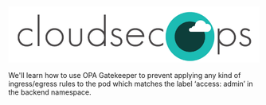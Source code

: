 ![CloudSecOps](assets/cloudsecops.png)

We'll learn how to use OPA Gatekeeper to prevent applying any kind of ingress/egress rules to the pod which matches the label ‘access: admin’ in the backend namespace.
